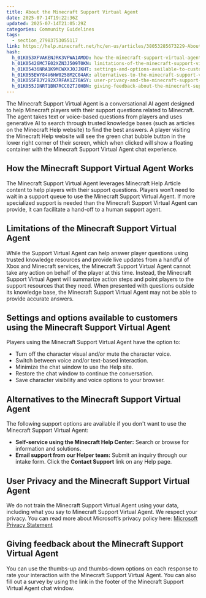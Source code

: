 ```yaml
---
title: About the Minecraft Support Virtual Agent
date: 2025-07-14T19:22:36Z
updated: 2025-07-14T21:05:29Z
categories: Community Guidelines
tags:
  - section_27983753055117
link: https://help.minecraft.net/hc/en-us/articles/38053285673229-About-the-Minecraft-Support-Virtual-Agent
hash:
  h_01K053XFVAKENJRK3VFWA1AMDD: how-the-minecraft-support-virtual-agent-works
  h_01K05426MC7E02XZN3J509T0KN: limitations-of-the-minecraft-support-virtual-agent
  h_01K05436NRA1K9MCWXXJ0JJKHT: settings-and-options-available-to-customers-using-the-minecraft-support-virtual-agent
  h_01K055EWY84V6HW0258M2C04AK: alternatives-to-the-minecraft-support-virtual-agent
  h_01K055FBJY292X7RFAK1Z70ASY: user-privacy-and-the-minecraft-support-virtual-agent
  h_01K055JDNRT1BN7RCC02TJ0HBN: giving-feedback-about-the-minecraft-support-virtual-agent
---
```


The Minecraft Support Virtual Agent is a conversational AI agent designed to help Minecraft players with their support questions related to Minecraft. The agent takes text or voice-based questions from players and uses generative AI to search through trusted knowledge bases (such as articles on the Minecraft Help website) to find the best answers. A player visiting the Minecraft Help website will see the green chat bubble button in the lower right corner of their screen, which when clicked will show a floating container with the Minecraft Support Virtual Agent chat experience.

## How the Minecraft Support Virtual Agent Works

The Minecraft Support Virtual Agent leverages Minecraft Help Article content to help players with their support questions. Players won’t need to wait in a support queue to use the Minecraft Support Virtual Agent. If more specialized support is needed than the Minecraft Support Virtual Agent can provide, it can facilitate a hand-off to a human support agent. 

## Limitations of the Minecraft Support Virtual Agent

While the Support Virtual Agent can help answer player questions using trusted knowledge resources and provide live updates from a handful of Xbox and Minecraft services, the Minecraft Support Virtual Agent cannot take any action on behalf of the player at this time. Instead, the Minecraft Support Virtual Agent will summarize action steps and point players to the support resources that they need. When presented with questions outside its knowledge base, the Minecraft Support Virtual Agent may not be able to provide accurate answers.

## Settings and options available to customers using the Minecraft Support Virtual Agent

Players using the Minecraft Support Virtual Agent have the option to:

- Turn off the character visual and/or mute the character voice.
- Switch between voice and/or text-based interaction.
- Minimize the chat window to use the Help site.
- Restore the chat window to continue the conversation.
- Save character visibility and voice options to your browser.

## Alternatives to the Minecraft Support Virtual Agent

The following support options are available if you don't want to use the Minecraft Support Virtual Agent: 

- **Self-service using the Minecraft Help Center:** Search or browse for information and solutions.
- **Email support from our Helper team:** Submit an inquiry through our intake form. Click the **Contact Support** link on any Help page.

## User Privacy and the Minecraft Support Virtual Agent

We do not train the Minecraft Support Virtual Agent using your data, including what you say to Minecraft Support Virtual Agent. We respect your privacy. You can read more about Microsoft’s privacy policy here: [Microsoft Privacy Statement](https://www.microsoft.com/en-us/privacy/privacystatement)

## Giving feedback about the Minecraft Support Virtual Agent

You can use the thumbs-up and thumbs-down options on each response to rate your interaction with the Minecraft Support Virtual Agent. You can also fill out a survey by using the link in the footer of the Minecraft Support Virtual Agent chat window.
